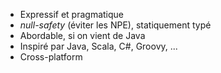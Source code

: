 
* Expressif et pragmatique
* _null-safety_ (éviter les NPE), statiquement typé
* Abordable, si on vient de Java
* Inspiré par Java, Scala, C#, Groovy, ...
* Cross-platform